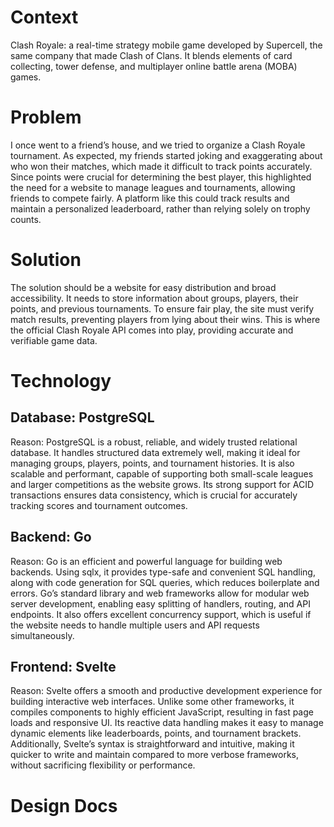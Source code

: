 # Context
Clash Royale: a real-time strategy mobile game developed by Supercell, the same company that made Clash of Clans. It blends elements of card collecting, tower defense, and multiplayer online battle arena (MOBA) games.

# Problem
I once went to a friend’s house, and we tried to organize a Clash Royale tournament. As expected, my friends started joking and exaggerating about who won their matches, which made it difficult to track points accurately. Since points were crucial for determining the best player, this highlighted the need for a website to manage leagues and tournaments, allowing friends to compete fairly. A platform like this could track results and maintain a personalized leaderboard, rather than relying solely on trophy counts.

# Solution
The solution should be a website for easy distribution and broad accessibility. It needs to store information about groups, players, their points, and previous tournaments. To ensure fair play, the site must verify match results, preventing players from lying about their wins. This is where the official Clash Royale API comes into play, providing accurate and verifiable game data.

# Technology
## Database: PostgreSQL
Reason: PostgreSQL is a robust, reliable, and widely trusted relational database. It handles structured data extremely well, making it ideal for managing groups, players, points, and tournament histories. It is also scalable and performant, capable of supporting both small-scale leagues and larger competitions as the website grows. Its strong support for ACID transactions ensures data consistency, which is crucial for accurately tracking scores and tournament outcomes.

## Backend: Go
Reason: Go is an efficient and powerful language for building web backends. Using sqlx, it provides type-safe and convenient SQL handling, along with code generation for SQL queries, which reduces boilerplate and errors. Go’s standard library and web frameworks allow for modular web server development, enabling easy splitting of handlers, routing, and API endpoints. It also offers excellent concurrency support, which is useful if the website needs to handle multiple users and API requests simultaneously.

## Frontend: Svelte
Reason: Svelte offers a smooth and productive development experience for building interactive web interfaces. Unlike some other frameworks, it compiles components to highly efficient JavaScript, resulting in fast page loads and responsive UI. Its reactive data handling makes it easy to manage dynamic elements like leaderboards, points, and tournament brackets. Additionally, Svelte’s syntax is straightforward and intuitive, making it quicker to write and maintain compared to more verbose frameworks, without sacrificing flexibility or performance.

# Design Docs

